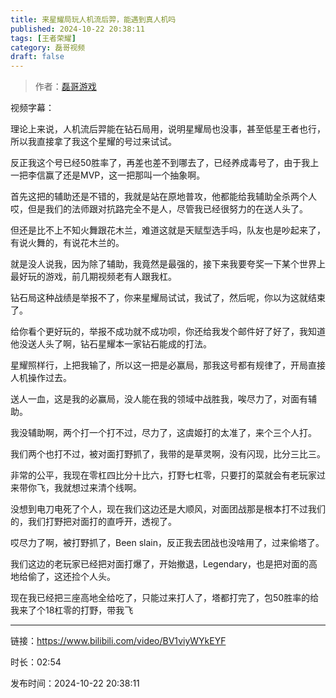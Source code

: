 ```yaml
---
title: 来星耀局玩人机流后羿，能遇到真人机吗
published: 2024-10-22 20:38:11
tags: [王者荣耀]
category: 磊哥视频
draft: false
---
```



> 作者：[磊哥游戏](https://space.bilibili.com/268941858?spm_id_from=333.788.upinfo.head.click)

视频字幕：

理论上来说，人机流后羿能在钻石局用，说明星耀局也没事，甚至低星王者也行，所以我直接拿了我这个星耀的号过来试试。

反正我这个号已经50胜率了，再差也差不到哪去了，已经养成毒号了，由于我上一把李信赢了还是MVP，这一把那叫一个抽象啊。

首先这把的辅助还是不错的，我就是站在原地普攻，他都能给我辅助全杀两个人哎，但是我们的法师跟对抗路完全不是人，尽管我已经很努力的在送人头了。

但还是比不上不知火舞跟花木兰，难道这就是天赋型选手吗，队友也是吵起来了，有说火舞的，有说花木兰的。

就是没人说我，因为除了辅助，我竟然是最强的，接下来我要夸奖一下某个世界上最好玩的游戏，前几期视频老有人跟我杠。

钻石局这种战绩是举报不了，你来星耀局试试，我试了，然后呢，你以为这就结束了。

给你看个更好玩的，举报不成功就不成功呗，你还给我发个邮件好了好了，我知道他没送人头了啊，钻石星耀本一家钻石能成的打法。

星耀照样行，上把我输了，所以这一把是必赢局，那我这号都有规律了，开局直接人机操作过去。

送人一血，这是我的必赢局，没人能在我的领域中战胜我，唉尽力了，对面有辅助。

我没辅助啊，两个打一个打不过，尽力了，这虞姬打的太准了，来个三个人打。

我们两个也打不过，被对面打野抓了，我带的是草灵啊，没有闪现，比分三比三。

非常的公平，我现在零杠四比分十比六，打野七杠零，只要打的菜就会有老玩家过来带你飞，我就想过来清个线啊。

没想到电刀电死了个人，现在我们这边还是大顺风，对面团战那是根本打不过我们的，我们打野把对面打的直呼开，透视了。

哎尽力了啊，被打野抓了，Been slain，反正我去团战也没啥用了，过来偷塔了。

我们这边的老玩家已经把对面打爆了，开始撤退，Legendary，也是把对面的高地给偷了，这还捡个人头。

现在我已经把三座高地全给吃了，只能过来打人了，塔都打完了，包50胜率的给我来了个18杠零的打野，带我飞

---

链接：https://www.bilibili.com/video/BV1viyWYkEYF

时长：02:54

发布时间：2024-10-22 20:38:11
